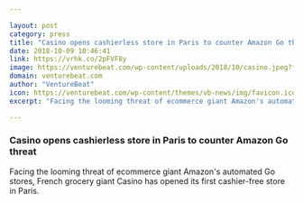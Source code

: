 ```yaml
---

layout: post
category: press
title: "Casino opens cashierless store in Paris to counter Amazon Go threat"
date: 2018-10-09 10:46:41
link: https://vrhk.co/2pFVF8y
image: https://venturebeat.com/wp-content/uploads/2018/10/casino.jpeg?fit=1280%2C854&strip=all
domain: venturebeat.com
author: "VentureBeat"
icon: https://venturebeat.com/wp-content/themes/vb-news/img/favicon.ico
excerpt: "Facing the looming threat of ecommerce giant Amazon's automated Go stores, French grocery giant Casino has opened its first cashier-free store in Paris."

---
```


### Casino opens cashierless store in Paris to counter Amazon Go threat

Facing the looming threat of ecommerce giant Amazon's automated Go stores, French grocery giant Casino has opened its first cashier-free store in Paris.